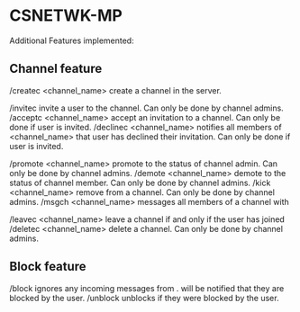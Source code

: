 # CSNETWK-MP

Additional Features implemented:

## Channel feature

/createc <channel_name>              create a channel in the server.

/invitec <handle>                    invite a user to the channel. Can only be done by channel admins.
/acceptc <channel_name>              accept an invitation to a channel. Can only be done if user is invited.
/declinec <channel_name>             notifies all members of <channel_name> that user has declined their invitation. Can only be done if user is invited.

/promote <channel_name> <handle>     promote <handle> to the status of channel admin. Can only be done by channel admins. 
/demote <channel_name> <handle>      demote <handle> to the status of channel member. Can only be done by channel admins.
/kick <channel_name> <handle>        remove <handle> from a channel. Can only be done by channel admins.
/msgch <channel_name> <message>      messages all members of a channel with <message>

/leavec <channel_name>               leave a channel if and only if the user has joined
/deletec <channel_name>              delete a channel. Can only be done by channel admins.

## Block feature
/block <handle>                      ignores any incoming messages from <handle>. <handle> will be notified that they are blocked by the user.
/unblock <handle>                    unblocks <handle> if they were blocked by the user. 
